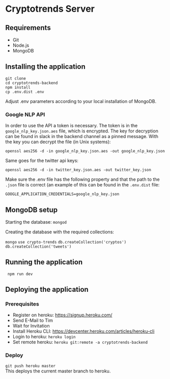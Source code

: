 # Cryptotrends Server

## Requirements
- Git
- Node.js
- MongoDB

## Installing the application

```git clone```  
```cd cryptotrends-backend```  
```npm install```  
```cp .env.dist .env```

Adjust .env parameters according to your local installation of MongoDB.

### Google NLP API
In order to use the API a token is necessary. The token is in the `google_nlp_key.json.aes` file, which is encrypted. 
The key for decryption can be found in slack in the backend channel as a pinned message.
With the key you can decrypt the file (in Unix systems):

`openssl aes256 -d -in google_nlp_key.json.aes -out google_nlp_key.json`

Same goes for the twitter api keys:

`openssl aes256 -d -in twitter_key.json.aes -out twitter_key.json`

Make sure the .env file has the following property and that the path to the `.json` file is correct (an example of this can be found in the `.env.dist` file:

`GOOGLE_APPLICATION_CREDENTIALS=google_nlp_key.json`

## MongoDB setup

Starting the database:
`mongod`

Creating the database with the required collections:

```mongo```
```use crypto-trends```
```db.createCollection('cryptos')```
```db.createCollection('tweets')```

## Running the application

``` npm run dev```

## Deploying the application

### Prerequisites

- Register on heroku: https://signup.heroku.com/
- Send E-Mail to Tim
- Wait for Invitation
- Install Heroku CLI: https://devcenter.heroku.com/articles/heroku-cli
- Login to heroku:  ```heroku login```
- Set remote heroku: ```heroku git:remote -a cryptotrends-backend```

### Deploy

```git push heroku master```  
This deploys the current master branch to heroku.

  

